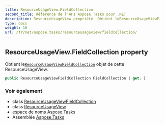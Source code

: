 ```yaml
---
title: ResourceUsageView.FieldCollection
second_title: Référence de l'API Aspose.Tasks pour .NET
description: ResourceUsageView propriété. Obtient leResourceUsageViewFieldCollection objet de cette ResourceUsageView.
type: docs
weight: 10
url: /fr/net/aspose.tasks/resourceusageview/fieldcollection/
---
```

## ResourceUsageView.FieldCollection property

Obtient le[`ResourceUsageViewFieldCollection`](../../resourceusageviewfieldcollection/) objet de cette ResourceUsageView.

```csharp
public ResourceUsageViewFieldCollection FieldCollection { get; }
```

### Voir également

* class [ResourceUsageViewFieldCollection](../../resourceusageviewfieldcollection/)
* class [ResourceUsageView](../)
* espace de noms [Aspose.Tasks](../../resourceusageview/)
* Assemblée [Aspose.Tasks](../../../)


